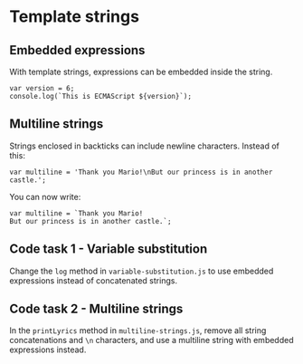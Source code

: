 # Template strings

## Embedded expressions

With template strings, expressions can be embedded inside the string.

```
var version = 6;
console.log(`This is ECMAScript ${version}`);
```

## Multiline strings

Strings enclosed in backticks can include newline characters. Instead of
this:

```
var multiline = 'Thank you Mario!\nBut our princess is in another castle.';
```

You can now write:

```
var multiline = `Thank you Mario!
But our princess is in another castle.`;
```

## Code task 1 - Variable substitution

Change the ```log``` method in ```variable-substitution.js``` to use embedded
expressions instead of concatenated strings.

## Code task 2 - Multiline strings

In the ```printLyrics``` method in ```multiline-strings.js```, remove all
string concatenations and ```\n``` characters, and use a multiline string with
embedded expressions instead.

